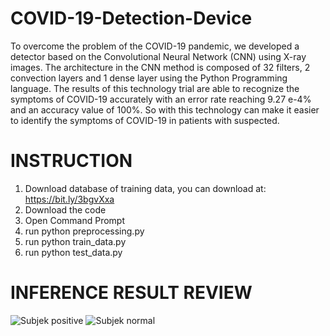 # COVID-19-Detection-Device
To overcome the problem of the COVID-19 pandemic, we developed a detector based on the Convolutional Neural Network (CNN) using X-ray images. The architecture in the CNN method is composed of 32 filters, 2 convection layers and 1 dense layer using the Python Programming language. The results of this technology trial are able to recognize the symptoms of COVID-19 accurately with an error rate reaching 9.27 e-4% and an accuracy value of 100%. So with this technology can make it easier to identify the symptoms of COVID-19 in patients with suspected.

# INSTRUCTION
1. Download database of training data, you can download at: https://bit.ly/3bgvXxa
2. Download the code
3. Open Command Prompt
3. run python preprocessing.py
4. run python train_data.py
5. run python test_data.py

# INFERENCE RESULT REVIEW
![Subjek positive](https://user-images.githubusercontent.com/59139641/77219970-e248f800-6b75-11ea-9978-284d5f415607.JPG) ![Subjek normal](https://user-images.githubusercontent.com/59139641/77219976-f68cf500-6b75-11ea-9416-24b1ee20d1bf.JPG)
